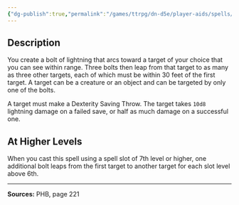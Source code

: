 ```yaml
---
{"dg-publish":true,"permalink":"/games/ttrpg/dn-d5e/player-aids/spells/level-6/chain-lightning/","tags":["ttrpg/dnd/5e","verbal","somatic","material","spell"],"noteIcon":""}
---
```



## Description
You create a bolt of lightning that arcs toward a target of your choice that you can see within range.
Three bolts then leap from that target to as many as three other targets, each of which must be within 30 feet of the first target.
A target can be a creature or an object and can be targeted by only one of the bolts.

A target must make a Dexterity Saving Throw.
The target takes `10d8` lightning damage on a failed save, or half as much damage on a successful one.

## At Higher Levels
When you cast this spell using a spell slot of 7th level or higher, one additional bolt leaps from the first target to another target for each slot level above 6th.

---

**Sources:** PHB, page 221
